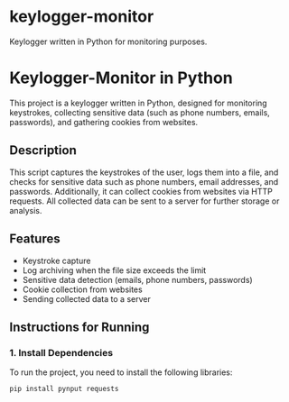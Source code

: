 # keylogger-monitor
Keylogger written in Python for monitoring purposes.
# Keylogger-Monitor in Python

This project is a keylogger written in Python, designed for monitoring keystrokes, collecting sensitive data (such as phone numbers, emails, passwords), and gathering cookies from websites.

## Description

This script captures the keystrokes of the user, logs them into a file, and checks for sensitive data such as phone numbers, email addresses, and passwords. Additionally, it can collect cookies from websites via HTTP requests. All collected data can be sent to a server for further storage or analysis.

## Features

- Keystroke capture
- Log archiving when the file size exceeds the limit
- Sensitive data detection (emails, phone numbers, passwords)
- Cookie collection from websites
- Sending collected data to a server

## Instructions for Running

### 1. Install Dependencies

To run the project, you need to install the following libraries:

```bash
pip install pynput requests
